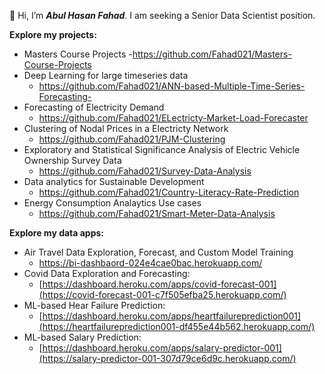 👋 Hi, I’m ***Abul Hasan Fahad***. I am seeking a Senior Data Scientist position.

**Explore my projects:**
  - Masters Course Projects
    -https://github.com/Fahad021/Masters-Course-Projects 
  - Deep Learning for large timeseries data
    - https://github.com/Fahad021/ANN-based-Multiple-Time-Series-Forecasting-
  - Forecasting of Electricity Demand 
    - https://github.com/Fahad021/ELectricty-Market-Load-Forecaster
  - Clustering of Nodal Prices in a Electricty Network
    - https://github.com/Fahad021/PJM-Clustering
  - Exploratory and Statistical Significance Analysis of Electric Vehicle Ownership Survey Data
    - https://github.com/Fahad021/Survey-Data-Analysis
  - Data analytics for Sustainable Development
    - https://github.com/Fahad021/Country-Literacy-Rate-Prediction
  - Energy Consumption Analaytics Use cases
    - https://github.com/Fahad021/Smart-Meter-Data-Analysis

**Explore my data apps:**
- Air Travel Data Exploration, Forecast, and Custom Model Training
    - https://bi-dashbaord-024e4cae0bac.herokuapp.com/
- Covid Data Exploration and Forecasting:
  - [https://dashboard.heroku.com/apps/covid-forecast-001](https://covid-forecast-001-c7f505efba25.herokuapp.com/)
- ML-based Hear Failure Prediction:
  - [https://dashboard.heroku.com/apps/heartfailureprediction001](https://heartfailureprediction001-df455e44b562.herokuapp.com/)
- ML-based Salary Prediction:
  - [https://dashboard.heroku.com/apps/salary-predictor-001](https://salary-predictor-001-307d79ce6d9c.herokuapp.com/)


<!---
Fahad021/Fahad021 is a ✨ special ✨ repository because its `README.md` (this file) appears on your GitHub profile.
You can click the Preview link to take a look at your changes.
--->
